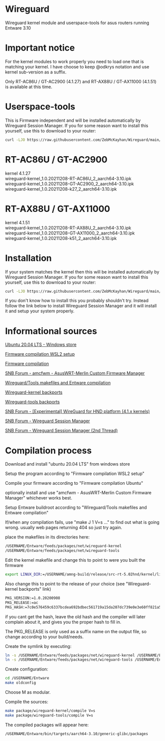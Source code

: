 # Wireguard
Wireguard kernel module and userspace-tools for asus routers running Entware 3.10

# Important notice
For the kernel modules to work properly you need to load one that is matching your kernel.
I have choose to keep @odkrys notation and use kernel sub-version as a suffix.

Only RT-AC86U / GT-AC2900 (4.1.27) and RT-AX88U / GT-AX11000 (4.1.51) is available at this time.

# Userspace-tools
This is Firmware independent and will be installed automatically by Wireguard Session Manager.
If you for some reason want to install this yourself, use this to download to your router:
```sh
curl -LJO https://raw.githubusercontent.com/ZebMcKayhan/Wireguard/main/wireguard-tools_1.0.20210914-1_aarch64-3.10.ipk
```

# RT-AC86U / GT-AC2900
kernel 4.1.27  
wireguard-kernel_1.0.20211208-RT-AC86U_2_aarch64-3.10.ipk    
wireguard-kernel_1.0.20211208-GT-AC2900_2_aarch64-3.10.ipk  
wireguard-kernel_1.0.20211208-k27_2_aarch64-3.10.ipk  

# RT-AX88U / GT-AX11000
kernel 4.1.51  
wireguard-kernel_1.0.20211208-RT-AX88U_2_aarch64-3.10.ipk  
wireguard-kernel_1.0.20211208-GT-AX11000_2_aarch64-3.10.ipk  
wireguard-kernel_1.0.20211208-k51_2_aarch64-3.10.ipk  

# Installation
If your system matches the kernel then this will be installed automatically by Wireguard Session Manager.
If you for some reason want to install this yourself, use this to download to your router:
```sh
curl -LJO https://raw.githubusercontent.com/ZebMcKayhan/Wireguard/main/wireguard-kernel_1.0.20210606-k27_1_aarch64-3.10.ipk
```

If you don't know how to install this you probably shouldn't try. Instead follow the link below to install Wireguard Session Manager and it will install it and setup your system properly.
# Informational sources
[Ubuntu 20.04 LTS - Windows store](https://www.microsoft.com/en-us/p/ubuntu-2004-lts/9n6svws3rx71?activetab=pivot:overviewtab)

[Firmware compilation WSL2 setup](https://github.com/RMerl/asuswrt-merlin.ng/wiki/Compiling-under-WSL2)

[Firmware compilation](https://github.com/RMerl/asuswrt-merlin.ng/wiki/Compile-Firmware-from-source-using-Ubuntu)

[SNB Forum - amcfwm - AsusWRT-Merlin Custom Firmware Manager](https://www.snbforums.com/threads/amcfwm-asuswrt-merlin-custom-firmware-manager.63227/)

[Wireguard/Tools makefiles and Entware compilation](https://github.com/odkrys/entware-makefile-for-merlin)

[Wireguard-kernel backports](https://git.zx2c4.com/wireguard-linux-compat)

[Wireguard-tools backports](https://git.zx2c4.com/wireguard-tools)

[SNB Forum - [Experimental] WireGuard for HND platform (4.1.x kernels)](https://www.snbforums.com/threads/experimental-wireguard-for-hnd-platform-4-1-x-kernels.46164/)

[SNB Forum - Wireguard Session Manager](https://www.snbforums.com/threads/session-manager-discussion-thread-closed-expired-oct-2021.70787/)

[SNB Forum - Wireguard Session Manager (2nd Thread)](https://www.snbforums.com/threads/session-manager-discussion-2nd-thread.75129/)

# Compilation process

Download and install "ubuntu 20.04 LTS" from windows store

Setup the program according to "Firmware compilation WSL2 setup"

Compile your firmware according to "Firmware compilation Ubuntu"

optionally install and use "amcfwm - AsusWRT-Merlin Custom Firmware Manager" whichever works best.

Setup Entware buildroot according to "Wireguard/Tools makefiles and Entware compilation"

If/when any compilation fails, use "make J 1 V=s ..." to find out what is going wrong. usually web pages returning 404 so just try again.

place the makefiles in its directories here:
```sh
/USERNAME/Entware/feeds/packages/net/wireguard-kernel
/USERNAME/Entware/feeds/packages/net/wireguard-tools
```

Edit the kernel makefile and change this to point to were you built the firmware
```sh
export LINUX_DIR:=/USERNAME/amng-build/release/src-rt-5.02hnd/kernel/linux-4.1
```

Also change this to point to the release of your choice (see "Wireguard-kernel backports" link)
```sh
PKG_VERSION:=1.0.20200908
PKG_RELEASE:=ac
PKG_HASH:=7c0e576459c6337bcdea692bdbec561719a15da207dc739e0e3e60ff821a5491
```
if you cant get the hash, leave the old hash and the compiler will later complain about it, and gives you the proper hash to fill in.

The PKG_RELEASE is only used as a suffix name on the output file, so change according to your build/needs.

Create the symlink by executing:
```sh
ln -s /USERNAME/Entware/feeds/packages/net/wireguard-kernel /USERNAME/Entware/package/feeds/packages
ln -s /USERNAME/Entware/feeds/packages/net/wireguard-tools /USERNAME/Entware/package/feeds/packages
```

Create configuration:
```sh
cd /USERNAME/Entware
make oldconfig 
```
Choose M as modular.

Compile the sources:
```sh
make package/wireguard-kernel/compile V=s
make package/wireguard-tools/compile V=s
```

The compiled packages will appear here:
```sh
/USERNAME/Entware/bin/targets/aarch64-3.10/generic-glibc/packages
```
